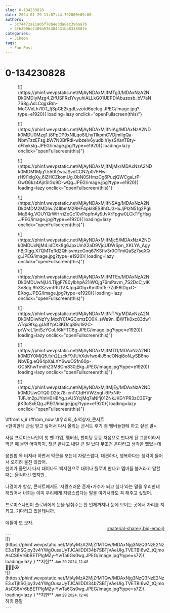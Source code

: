 ```yaml
---
slug: 0-134230828
date: 2024-01-29 11:07:44.792000+09:00
authors:
  - 5c74472a11a05f70b4e3da8ec396aa7b
  - 5fb309bc7489a576484431ba8338807e
categories:
  - Jiheon
tags:
  - Fan Post
---
```


# 0-134230828

<div class="post-container" markdown="1">
<div class="content-container md-sidebar__scrollwrap" markdown="1">


<figure markdown="1">
![](https://phinf.wevpstatic.net/MjAyNDAxMjlfMTg3/MDAxNzA2NDk0MDIyMzg4.ZifUSFRzIYvyuhiALLkG01UEPDiAbuzosb_bV7aN7S8g.AsLCqgxBm-MoGVxLh7l0T_fjSpGE2kgdLvzotd6qcIcg.JPEG/image.jpg?type=e1920){ loading=lazy onclick="openFullscreen(this)"}
</figure>

<figure markdown="1">
![](https://phinf.wevpstatic.net/MjAyNDAxMjlfNiAg/MDAxNzA2NDk0MDU0Mzg1.t8PpDP9xNILqo8lLhy11kpmCVDjmIIgQa-NbmTzzEFsg.bW7N0BfRdl-wbzelv6yudbIh1ysSXanTBty-dFhyksIg.JPEG/image.jpg?type=e1920){ loading=lazy onclick="openFullscreen(this)"}
</figure>

<figure markdown="1">
![](https://phinf.wevpstatic.net/MjAyNDAxMjlfMjMx/MDAxNzA2NDk0MDM1Mjg1.550IZwcJSvdCCN2p07FHw-rH9I1xlgXy_6lZHCZkomUg.ObN0SHmzCg6PuzjQWCgaLrP-GwG6kz4AjnSlGq9D-wQg.JPEG/image.jpg?type=e1920){ loading=lazy onclick="openFullscreen(this)"}
</figure>

<figure markdown="1">
![](https://phinf.wevpstatic.net/MjAyNDAxMjlfNSAg/MDAxNzA2NDk0MDM2MDIw.24IIbmM2RHF4pkl8ES8hOJ3HuJjPIzN51g2PgIiMq64g.VOUYQrWHrriZoGc10vPopfnAy9JvXrFpgw0LCkTFgHsg.JPEG/image.jpg?type=e1920){ loading=lazy onclick="openFullscreen(this)"}
</figure>

<figure markdown="1">
![](https://phinf.wevpstatic.net/MjAyNDAxMjlfMjc5/MDAxNzA2NDk0MDUxNjM4.idDXk8g6JpxUmX2aD9VjqUDWSpn_XKLYA_AgyhBj0Igg.X7QMTqRd2QhisvmzcGnq67KSfiv3r0OTmiQaSz7sqXQg.JPEG/image.jpg?type=e1920){ loading=lazy onclick="openFullscreen(this)"}
</figure>

<figure markdown="1">
![](https://phinf.wevpstatic.net/MjAyNDAxMjlfMTEx/MDAxNzA2NDk0MDUwNjU4.TIjgF780ylbhpA21iWQjg76mPavm_7S2DcC_viK3n8og.9hXSzvmfRU1VXJpg4GIgxKml0bf5r7ZdF6lDgxC-EXog.JPEG/image.jpg?type=e1920){ loading=lazy onclick="openFullscreen(this)"}
</figure>

<figure markdown="1">
![](https://phinf.wevpstatic.net/MjAyNDAxMjlfNTYg/MDAxNzA2NDk0MDIwNzYy.MxdY01AGCxmzEO0K_sWe9n_iBWTk0xc83dw1ATqx9fkg.gUdfYpC3KDcq89c192C-prWreL1jntSzYCoLf6kFTC8g.JPEG/image.jpg?type=e1920){ loading=lazy onclick="openFullscreen(this)"}
</figure>

<figure markdown="1">
![](https://phinf.wevpstatic.net/MjAyNDAxMjlfMTI1/MDAxNzA2NDk0MDY0MjQ5.fxh2LzckF9JUhXdvfwq4iJ5ncONqi8oN_ySB6noNbVEg.eQ64pXaLXY6wuOSfn60p-GC5KhwTmdhZ3M8Cm830jEkg.JPEG/image.jpg?type=e1920){ loading=lazy onclick="openFullscreen(this)"}
</figure>

<figure markdown="1">
![](https://phinf.wevpstatic.net/MjAyNDAxMjlfMjEy/MDAxNzA2NDk0MDUwOTQ0.D2tc78-cnl1CfdHVWZngt-BPxNK-TJFJm2pJYmH0HBYg.zvU5YcjMq7aNlfj01ZNkJKGYPR3zC3E7grjtK3oSxEQg.JPEG/image.jpg?type=e1920){ loading=lazy onclick="openFullscreen(this)"}
</figure>
\#fromis_9   \#from_now  \#우리의_추억상자_콘서트  <br>&lt;헌이한테 관심 받고 싶어서 다시 올리는 콘서트 후기 겸 멤버들한테 하고 싶은 말&gt;<br><br>사실 프로미스나인이 첫 팬 가입, 멤버쉽, 팬미팅 등등 처음으로 만나게 된 그룹이라서 막콘 때 울면 어떡하지, 첫콘 끝나고 내일 큰 일 났다 무조건 운다라고 생각을 했었는데<br><br>응원법 목 터져라 하면서 막콘을 보는데 자랑스럽다, 대견하다, 행복하다는 생각이 들어서 오히려 울진 않았어.<br>헌이가 울면서 다시 태어나도 백지헌으로 태어나 플로버 만나고 멤버들 볼거라고 말할 때는 울컥하긴 했지만..<br><br> 나경이가 항상, 콘서트에서도 ’자랑스러운 존재•가수가 되고 싶다‘라는 말을 우리한테 해줬어서 너희는 이미 우리에게 자랑스럽다는 말을 여기서라도 꼭 해주고 싶었어.<br><br>프로미스나인이 플로버에게 눈을 맞춰주는 한 언제까지나 눈에 보이는 곳에서 자리를 지키고, 기다리고 있을테니까.<br><br>얘들아 또 보자.

</div>
</div>

<div style="text-align: right;" markdown="1">
<a href="https://weverse.io/fromis9/fanpost/0-134230828" style="text-align: right;">:material-share:{.big-emoji}</a>
</div>
---

<div class="comments-container md-sidebar__scrollwrap" markdown="1">
<div class="comment" markdown="1">
<div class='id-container' markdown="1">
![](https://phinf.wevpstatic.net/MjAyMzA2MjZfMTQw/MDAxNjg3NzQ3NzE2NzE3.sTjhSGjoy3v4YWgOusaUyTJCAiIDDI34b7SBTjVAeUIg.TVETBI6wZ_tQjmoAsCS6Vr6bBETPlgMZy-YwTa6Gs0wg.JPEG/image.jpg?type=s72){ loading=lazy }
**<span class="artist">지헌</span>** <small>Jan 29 2024, 12:48</small><br>
</div>
<div class='comment-body' markdown="1">
😵‍💫🥹😭
</div>
</div>
<div class="comment" markdown="1">
<div class='id-container' markdown="1">
![](https://phinf.wevpstatic.net/MjAyMzA2MjZfMTQw/MDAxNjg3NzQ3NzE2NzE3.sTjhSGjoy3v4YWgOusaUyTJCAiIDDI34b7SBTjVAeUIg.TVETBI6wZ_tQjmoAsCS6Vr6bBETPlgMZy-YwTa6Gs0wg.JPEG/image.jpg?type=s72){ loading=lazy }
**<span class="artist">지헌</span>** <small>Jan 29 2024, 12:48</small><br>
</div>
<div class='comment-body' markdown="1">
하휴 증말
</div>
</div>
</div>
---
